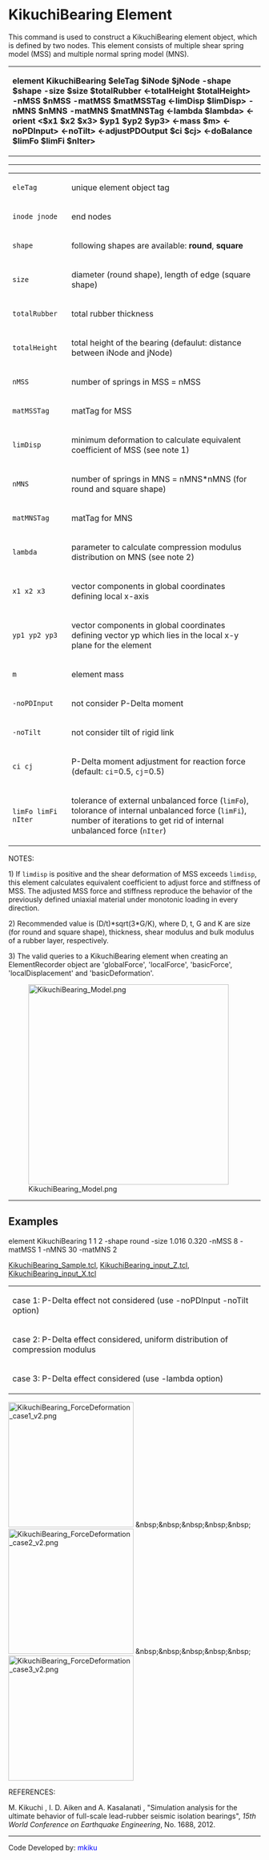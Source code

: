 # KikuchiBearing Element

<p>This command is used to construct a KikuchiBearing element object,
which is defined by two nodes. This element consists of multiple shear
spring model (MSS) and multiple normal spring model (MNS).</p>
<table>
<tbody>
<tr class="odd">
<td><p><strong>element KikuchiBearing $eleTag $iNode $jNode -shape
$shape -size $size $totalRubber &lt;-totalHeight $totalHeight&gt; -nMSS
$nMSS -matMSS $matMSSTag &lt;-limDisp $limDisp&gt; -nMNS $nMNS -matMNS
$matMNSTag &lt;-lambda $lambda&gt; &lt;-orient &lt;$x1 $x2 $x3&gt; $yp1
$yp2 $yp3&gt; &lt;-mass $m&gt; &lt;-noPDInput&gt; &lt;-noTilt&gt;
&lt;-adjustPDOutput $ci $cj&gt; &lt;-doBalance $limFo $limFi
$nIter&gt;</strong></p></td>
</tr>
</tbody>
</table>
<hr />
<table>
<tbody>
<tr class="odd">
<td><code class="parameter-table-variable">eleTag</code></td>
<td><p>unique element object tag</p></td>
</tr>
<tr class="even">
<td><p><code class="parameter-table-variable">inode jnode</code></p></td>
<td><p>end nodes</p></td>
</tr>
<tr class="odd">
<td><code class="parameter-table-variable">shape</code></td>
<td><p>following shapes are available: <strong>round</strong>,
<strong>square</strong></p></td>
</tr>
<tr class="even">
<td><code class="parameter-table-variable">size</code></td>
<td><p>diameter (round shape), length of edge (square shape)</p></td>
</tr>
<tr class="odd">
<td><code class="parameter-table-variable">totalRubber</code></td>
<td><p>total rubber thickness</p></td>
</tr>
<tr class="even">
<td><code class="parameter-table-variable">totalHeight</code></td>
<td><p>total height of the bearing (defaulut: distance between iNode and
jNode)</p></td>
</tr>
<tr class="odd">
<td><code class="parameter-table-variable">nMSS</code></td>
<td><p>number of springs in MSS = nMSS</p></td>
</tr>
<tr class="even">
<td><code class="parameter-table-variable">matMSSTag</code></td>
<td><p>matTag for MSS</p></td>
</tr>
<tr class="odd">
<td><code class="parameter-table-variable">limDisp</code></td>
<td><p>minimum deformation to calculate equivalent coefficient of MSS
(see note 1)</p></td>
</tr>
<tr class="even">
<td><code class="parameter-table-variable">nMNS</code></td>
<td><p>number of springs in MNS = nMNS*nMNS (for round and square
shape)</p></td>
</tr>
<tr class="odd">
<td><code class="parameter-table-variable">matMNSTag</code></td>
<td><p>matTag for MNS</p></td>
</tr>
<tr class="even">
<td><code class="parameter-table-variable">lambda</code></td>
<td><p>parameter to calculate compression modulus distribution on MNS
(see note 2)</p></td>
</tr>
<tr class="odd">
<td><p><code class="parameter-table-variable">x1 x2 x3</code></p></td>
<td><p>vector components in global coordinates defining local
x-axis</p></td>
</tr>
<tr class="even">
<td><p><code class="parameter-table-variable">yp1 yp2 yp3</code></p></td>
<td><p>vector components in global coordinates defining vector yp which
lies in the local x-y plane for the element</p></td>
</tr>
<tr class="odd">
<td><code class="parameter-table-variable">m</code></td>
<td><p>element mass</p></td>
</tr>
<tr class="even">
<td><p><code class="parameter-table-flag">-noPDInput</code></p></td>
<td><p>not consider P-Delta moment</p></td>
</tr>
<tr class="odd">
<td><p><code class="parameter-table-flag">-noTilt</code></p></td>
<td><p>not consider tilt of rigid link</p></td>
</tr>
<tr class="even">
<td><p><code class="parameter-table-variable">ci cj</code></p></td>
<td><p>P-Delta moment adjustment for reaction force (default:
<code class="tcl-variable">ci</code>=0.5, <code class="tcl-variable">cj</code>=0.5)</p></td>
</tr>
<tr class="odd">
<td><p><code class="parameter-table-variable">limFo limFi nIter</code></p></td>
<td><p>tolerance of external unbalanced force (<code class="tcl-variable">limFo</code>),
tolorance of internal unbalanced force (<code class="tcl-variable">limFi</code>), number
of iterations to get rid of internal unbalanced force
(<code class="tcl-variable">nIter</code>)</p></td>
</tr>
</tbody>
</table>
<p>NOTES:</p>
<p>1) If <code class="tcl-variable">limdisp</code> is positive and the shear deformation
of MSS exceeds <code class="tcl-variable">limdisp</code>, this element calculates
equivalent coefficient to adjust force and stiffness of MSS. The
adjusted MSS force and stiffness reproduce the behavior of the
previously defined uniaxial material under monotonic loading in every
direction.</p>
<p>2) Recommended value is (D/t)*sqrt(3*G/K), where D, t, G and K are
size (for round and square shape), thickness, shear modulus and bulk
modulus of a rubber layer, respectively.</p>
<p>3) The valid queries to a KikuchiBearing element when creating an
ElementRecorder object are 'globalForce', 'localForce', 'basicForce',
'localDisplacement' and 'basicDeformation'.</p>
<figure>
<img src="/OpenSeesRT/contrib/static/KikuchiBearing_Model.png" title="KikuchiBearing_Model.png"
width="400" alt="KikuchiBearing_Model.png" />
<figcaption aria-hidden="true">KikuchiBearing_Model.png</figcaption>
</figure>
<hr />

## Examples

<p>element KikuchiBearing 1 1 2 -shape round -size 1.016 0.320 -nMSS 8
-matMSS 1 -nMNS 30 -matMNS 2</p>
<p><a href="Media:KikuchiBearing_Sample.tcl"
title="wikilink">KikuchiBearing_Sample.tcl</a>, <a
href="Media:KikuchiBearing_input_Z.tcl"
title="wikilink">KikuchiBearing_input_Z.tcl</a>, <a
href="Media:KikuchiBearing_input_X.tcl"
title="wikilink">KikuchiBearing_input_X.tcl</a></p>
<table>
<tbody>
<tr class="odd">
<td><p>case 1: P-Delta effect not considered (use -noPDInput -noTilt
option)</p></td>
</tr>
<tr class="even">
<td><p>case 2: P-Delta effect considered, uniform distribution of
compression modulus</p></td>
</tr>
<tr class="odd">
<td><p>case 3: P-Delta effect considered (use -lambda option)</p></td>
</tr>
</tbody>
</table>
<p><img src="/OpenSeesRT/contrib/static/KikuchiBearing_ForceDeformation_case1_v2.png"
title="KikuchiBearing_ForceDeformation_case1_v2.png" width="250"
alt="KikuchiBearing_ForceDeformation_case1_v2.png" />
&amp;nbsp;&amp;nbsp;&amp;nbsp;&amp;nbsp;&amp;nbsp; <img
src="KikuchiBearing_ForceDeformation_case2_v2.png"
title="KikuchiBearing_ForceDeformation_case2_v2.png" width="250"
alt="KikuchiBearing_ForceDeformation_case2_v2.png" />
&amp;nbsp;&amp;nbsp;&amp;nbsp;&amp;nbsp;&amp;nbsp; <img
src="KikuchiBearing_ForceDeformation_case3_v2.png"
title="KikuchiBearing_ForceDeformation_case3_v2.png" width="250"
alt="KikuchiBearing_ForceDeformation_case3_v2.png" /></p>
<p>REFERENCES:</p>
<p>M. Kikuchi , I. D. Aiken and A. Kasalanati , "Simulation analysis for
the ultimate behavior of full-scale lead-rubber seismic isolation
bearings", <em>15th World Conference on Earthquake Engineering</em>, No.
1688, 2012.</p>
<hr />
<p>Code Developed by: <span style="color:blue"> mkiku
</span></p>
